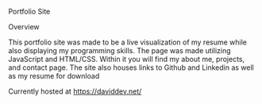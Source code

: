 Portfolio Site


Overview

This portfolio site was made to be a live visualization of my resume while also displaying my programming skills. The page was made utilizing JavaScript and HTML/CSS. Within it you will find my about me, projects, and contact page. The site also houses links to Github and Linkedin as well as my resume for download

Currently hosted at https://daviddev.net/
